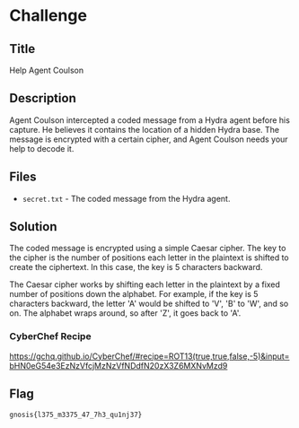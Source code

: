 # Challenge

## Title

Help Agent Coulson

## Description

Agent Coulson intercepted a coded message from a Hydra agent before his capture. He believes it contains the location of a hidden Hydra base. The message is encrypted with a certain cipher, and Agent Coulson needs your help to decode it.

## Files

- `secret.txt` - The coded message from the Hydra agent.

## Solution

The coded message is encrypted using a simple Caesar cipher. The key to the cipher is the number of positions each letter in the plaintext is shifted to create the ciphertext. In this case, the key is 5 characters backward.

The Caesar cipher works by shifting each letter in the plaintext by a fixed number of positions down the alphabet. For example, if the key is 5 characters backward, the letter 'A' would be shifted to 'V', 'B' to 'W', and so on. The alphabet wraps around, so after 'Z', it goes back to 'A'.

### CyberChef Recipe

<https://gchq.github.io/CyberChef/#recipe=ROT13(true,true,false,-5)&input=bHN0eG54e3EzNzVfcjMzNzVfNDdfN20zX3Z6MXNvMzd9>

## Flag

```text
gnosis{l375_m3375_47_7h3_qu1nj37}
```
